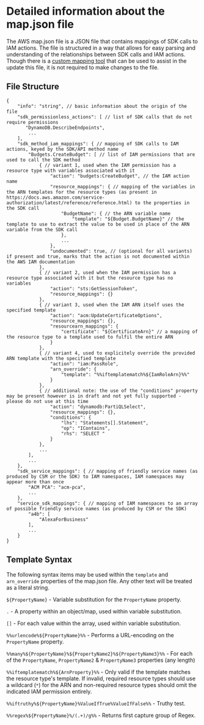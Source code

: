 # Detailed information about the map.json file

The AWS map.json file is a JSON file that contains mappings of SDK calls to IAM actions. The file is structured in a way that allows for easy parsing and understanding of the relationships between SDK calls and IAM actions. Though there is a [custom mapping tool](https://iann0036.github.io/iam-dataset/util/index.html#) that can be used to assist in the update this file, it is not required to make changes to the file.

## File Structure

```jsonc
{
    "info": "string", // basic information about the origin of the file
    "sdk_permissionless_actions": [ // list of SDK calls that do not require permissions
       "DynamoDB.DescribeEndpoints",
        ...
    ],
    "sdk_method_iam_mappings": { // mapping of SDK calls to IAM actions, keyed by the SDK/API method name
        "Budgets.CreateBudget": [ // list of IAM permissions that are used to call the SDK method
            { // variant 1, used when the IAM permission has a resource type with variables associated with it
                "action": "budgets:CreateBudget", // the IAM action name
                "resource_mappings": { // mapping of the variables in the ARN templates for the resource types (as present in https://docs.aws.amazon.com/service-authorization/latest/reference/reference.html) to the properties in the SDK call
                    "BudgetName": { // the ARN variable name
                        "template": "${Budget.BudgetName}" // the template to use to extract the value to be used in place of the ARN variable from the SDK call
                    },
                    ...
                },
                "undocumented": true, // (optional for all variants) if present and true, marks that the action is not documented within the AWS IAM documentation
            },
            { // variant 2, used when the IAM permission has a resource type associated with it but the resource type has no variables
                "action": "sts:GetSessionToken",
                "resource_mappings": {}
            },
            { // variant 3, used when the IAM ARN itself uses the specified template
                "action": "acm:UpdateCertificateOptions",
                "resource_mappings": {},
                "resourcearn_mappings": {
                    "certificate": "${CertificateArn}" // a mapping of the resource type to a template used to fulfil the entire ARN
                }
            },
            { // variant 4, used to explicitely override the provided ARN template with the specified template
                "action": "iam:PassRole",
                "arn_override": {
                    "template": "%%iftemplatematch%${IamRoleArn}%%"
                }
            },
            { // additional note: the use of the "conditions" property may be present however is in draft and not yet fully supported - please do not use at this time
                "action": "dynamodb:PartiQLSelect",
                "resource_mappings": {},
                "conditions": {
                    "lhs": "Statements[].Statement",
                    "op": "IContains",
                    "rhs": "SELECT "
                }
            },
            ...
        ],
        ... 
    },
    "sdk_service_mappings": { // mapping of friendly service names (as produced by CSM or the SDK) to IAM namespaces, IAM namespaces may appear more than once
        "ACM PCA": "acm-pca",
        ...
    },
    "service_sdk_mappings": { // mapping of IAM namespaces to an array of possible friendly service names (as produced by CSM or the SDK)
        "a4b": [
            "AlexaForBusiness"
        ],
        ...
    }
}
```

## Template Syntax

The following syntax items may be used within the `template` and `arn_override` properties of the map.json file. Any other text will be treated as a literal string.

`${PropertyName}` - Variable substitution for the `PropertyName` property.

`.` - A property within an object/map, used within variable substitution.

`[]` - For each value within the array, used within variable substitution.

`%%urlencode%${PropertyName}%%` - Performs a URL-encoding on the `PropertyName` property.

`%%many%${PropertyName}%${PropertyName2}%${PropertyName3}%%` - For each of the `PropertyName`, `PropertyName2` & `PropertyName3` properties (any length)

`%%iftemplatematch%${ArnProperty}%%` - Only valid if the template matches the resource type's template. If invalid, required resource types should use a wildcard (`*`) for the ARN and non-required resource types should omit the indicated IAM permission entirely.

`%%iftruthy%${PropertyName}%ValueIfTrue%ValueIfFalse%%` - Truthy test.

`%%regex%${PropertyName}%/(.+)/g%%` - Returns first capture group of Regex.
